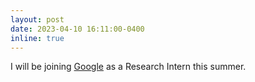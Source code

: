 ```yaml
---
layout: post
date: 2023-04-10 16:11:00-0400
inline: true
---
```

I will be joining [Google](https://about.google/) as a Research Intern this summer.